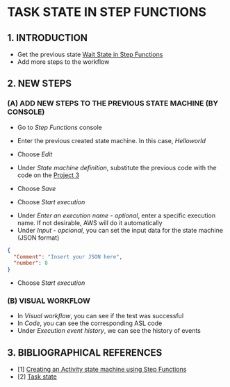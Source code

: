 # TASK STATE IN STEP FUNCTIONS

## 1. INTRODUCTION

- Get the previous state [Wait State in Step Functions](./3-WaitStateInStepFunctions.md)
- Add more steps to the workflow

## 2. NEW STEPS

### (A) ADD NEW STEPS TO THE PREVIOUS STATE MACHINE (BY CONSOLE)

- Go to *Step Functions* console
- Enter the previous created state machine. In this case, *Helloworld*
- Choose *Edit*
- Under *State machine definition*, substitute the previous code with the code on the [Project 3](../Projects/taskStateStepFunctions/HelloworldStateMachineDefinition.json)
- Choose *Save*

- Choose *Start execution*
<!-- Each time of running request a new name to be executed -->
- Under *Enter an execution name - optional*, enter a specific execution name. If not desirable, AWS will do it automatically
- Under *Input - opcional*, you can set the input data for the state machine (JSON format)
```json
{
  "Comment": "Insert your JSON here",
  "number": 8
}
```
- Choose *Start execution*

### (B) VISUAL WORKFLOW

- In *Visual workflow*, you can see if the test was successful
- In *Code*, you can see the corresponding ASL code
- Under *Execution event history*, we can see the history of events

## 3. BIBLIOGRAPHICAL REFERENCES

- [1] [Creating an Activity state machine using Step Functions](https://docs.aws.amazon.com/step-functions/latest/dg/tutorial-creating-activity-state-machine.html)
- [2] [Task state](https://docs.aws.amazon.com/step-functions/latest/dg/amazon-states-language-task-state.html)
